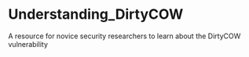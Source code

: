 # Understanding_DirtyCOW
A resource for novice security researchers to learn about the DirtyCOW vulnerability
